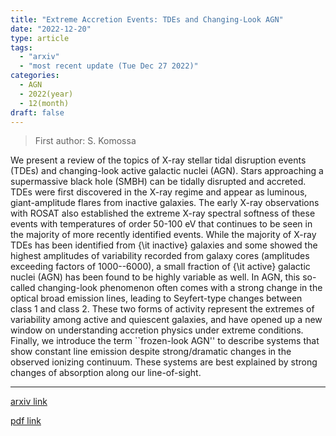 ```yaml
---
title: "Extreme Accretion Events: TDEs and Changing-Look AGN"
date: "2022-12-20"
type: article
tags:
  - "arxiv"
  - "most recent update (Tue Dec 27 2022)"
categories:
  - AGN
  - 2022(year)
  - 12(month)
draft: false
---
```


> First author: S. Komossa

 We present a review of the topics of X-ray stellar tidal disruption events
(TDEs) and changing-look active galactic nuclei (AGN). Stars approaching a
supermassive black hole (SMBH) can be tidally disrupted and accreted. TDEs were
first discovered in the X-ray regime and appear as luminous, giant-amplitude
flares from inactive galaxies. The early X-ray observations with ROSAT also
established the extreme X-ray spectral softness of these events with
temperatures of order 50-100 eV that continues to be seen in the majority of
more recently identified events. While the majority of X-ray TDEs has been
identified from {\it inactive} galaxies and some showed the highest amplitudes
of variability recorded from galaxy cores (amplitudes exceeding factors of
1000--6000), a small fraction of {\it active} galactic nuclei (AGN) has been
found to be highly variable as well. In AGN, this so-called changing-look
phenomenon often comes with a strong change in the optical broad emission
lines, leading to Seyfert-type changes between class 1 and class 2. These two
forms of activity represent the extremes of variability among active and
quiescent galaxies, and have opened up a new window on understanding accretion
physics under extreme conditions. Finally, we introduce the term ``frozen-look
AGN'' to describe systems that show constant line emission despite
strong/dramatic changes in the observed ionizing continuum. These systems are
best explained by strong changes of absorption along our line-of-sight.

---
[arxiv link](http://arxiv.org/abs/2212.10331v1)

[pdf link](http://arxiv.org/pdf/2212.10331v1)